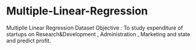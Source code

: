 # Multiple-Linear-Regression

Multiplle Linear Regression
Dataset Objective : To study expenditure of startups on Research&Development , Administration , Marketing and state and predict profit.
